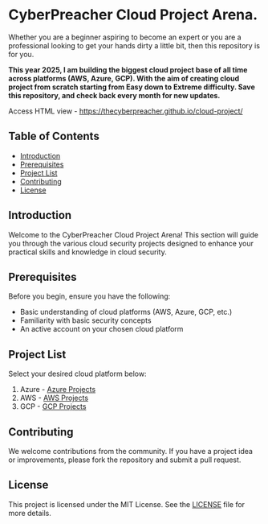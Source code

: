 # CyberPreacher Cloud Project Arena.

Whether you are a beginner aspiring to become an expert or you are a professional looking to get your hands dirty a little bit, then this repository is for you.

**This year 2025, I am building the biggest cloud project base of all time across platforms (AWS, Azure, GCP). With the aim of creating cloud project from scratch starting from Easy down to Extreme difficulty.
Save this repository, and check back every month for new updates.** 

Access HTML view - https://thecyberpreacher.github.io/cloud-project/

## Table of Contents
- [Introduction](#introduction)
- [Prerequisites](#prerequisites)
- [Project List](#project-list)
- [Contributing](#contributing)
- [License](#license)

## Introduction
Welcome to the CyberPreacher Cloud Project Arena! This section will guide you through the various cloud security projects designed to enhance your practical skills and knowledge in cloud security.

## Prerequisites
Before you begin, ensure you have the following:
- Basic understanding of cloud platforms (AWS, Azure, GCP, etc.)
- Familiarity with basic security concepts
- An active account on your chosen cloud platform

## Project List
Select your desired cloud platform below:
1. Azure - [Azure Projects](./Azure/README.md)
2. AWS - [AWS Projects](./AWS/README.md)
3. GCP - [GCP Projects](./GCP/README.md)

## Contributing
We welcome contributions from the community. If you have a project idea or improvements, please fork the repository and submit a pull request.

## License
This project is licensed under the MIT License. See the [LICENSE](LICENSE) file for more details.
